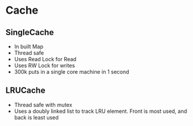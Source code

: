 # Cache

## SingleCache
* In built Map
* Thread safe
* Uses Read Lock for Read
* Uses RW Lock for writes
* 300k puts in a single core machine in 1 second

## LRUCache
* Thread safe with mutex
* Uses a doubly linked list to track LRU element. Front is most used, and back is least used
